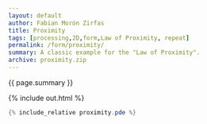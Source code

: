 ```yaml
---   
layout: default
author: Fabian Morón Zirfas
title: Proximity
tags: [processing,2D,form,Law of Proximity, repeat]
permalink: /form/proximity/
summary: A classic example for the "Law of Proximity". 
archive: proximity.zip
---  
```


<div class="hero">{{ page.summary }}</div>

<!-- more -->

{% include out.html %}

```java
{% include_relative proximity.pde %}
```


